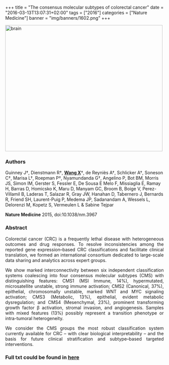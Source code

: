 +++
title = "The consensus molecular subtypes of colorectal cancer"
date = "2016-03-13T13:07:31+02:00"
tags = ["2016"]
categories = ["Nature Medicine"]
banner = "img/banners/1602.png"
+++

<img src="/img/banners/1602.png" width= "500" height="400" alt="brain" align=center />

### **Authors**

Guinney J†, Dienstmann R†, **<u>Wang X</u>**†, de Reyniès A†, Schlicker A†, Soneson C†, Marisa L†, Roepman P†, Nyamundanda G†, Angelino P, Bot BM, Morris JS, Simon IM, Gerster S, Fessler E, De Sousa E Melo F, Missiaglia E, Ramay H, Barras D, Homicsko K, Maru D, Manyam GC, Broom B, Boige V, Perez-Villamil B, Laderas T, Salazar R, Gray JW, Hanahan D, Tabernero J, Bernards R, Friend SH, Laurent-Puig P, Medema JP, Sadanandam A, Wessels L, Delorenzi M, Kopetz S, Vermeulen L & Sabine Tejpar

**Nature Medicine** 2015, doi:10.1038/nm.3967

### **Abstract**

<p align="justify">Colorectal cancer (CRC) is a frequently lethal disease with heterogeneous outcomes and drug responses. To resolve inconsistencies among the reported gene expression–based CRC classifications and facilitate clinical translation, we formed an international consortium dedicated to large-scale data sharing and analytics across expert groups. 

<p align="justify"> We show marked interconnectivity between six independent classification systems coalescing into four consensus molecular subtypes (CMS) with distinguishing features: CMS1 (MSI Immune, 14%), hypermutated, microsatellite unstable, strong immune activation; CMS2 (Canonical, 37%), epithelial, chromosomally unstable, marked WNT and MYC signaling activation; CMS3 (Metabolic, 13%), epithelial, evident metabolic dysregulation; and CMS4 (Mesenchymal, 23%), prominent transforming growth factor β activation, stromal invasion, and angiogenesis. Samples with mixed features (13%) possibly represent a transition phenotype or intra-tumoral heterogeneity.

<p align="justify"> We consider the CMS groups the most robust classification system currently available for CRC – with clear biological interpretability – and the basis for future clinical stratification and subtype–based targeted interventions.

### **Full txt could be found in [here](https://www.nature.com/articles/nm.3967)**